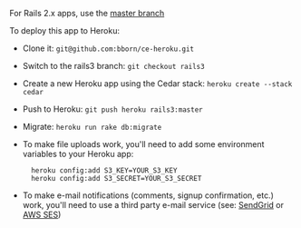 For Rails 2.x apps, use the [master branch](https://github.com/bborn/ce-heroku/tree/)

To deploy this app to Heroku:

* Clone it: `git@github.com:bborn/ce-heroku.git`
* Switch to the rails3 branch: `git checkout rails3`
* Create a new Heroku app using the Cedar stack: `heroku create --stack cedar`
* Push to Heroku: `git push heroku rails3:master`
* Migrate: `heroku run rake db:migrate`
* To make file uploads work, you'll need to add some environment variables to your Heroku app:

		heroku config:add S3_KEY=YOUR_S3_KEY
		heroku config:add S3_SECRET=YOUR_S3_SECRET

* To make e-mail notifications (comments, signup confirmation, etc.) work, you'll need to use a third party e-mail service (see: [SendGrid](http://addons.heroku.com/sendgrid) or [AWS SES](https://github.com/drewblas/aws-ses))
